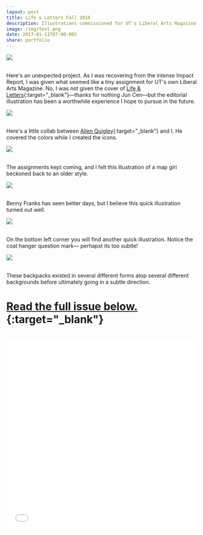```yaml
---
layout: post
title: Life & Letters Fall 2016
description: Illustrations commissioned for UT's Liberal Arts Magazine.
image: /img/test.png
date: 2017-01-11T07:00:00S
share: portfolio 
---
```

<img class="col three" src="/img/utfall9.jpg">
<div class="col three caption">
&nbsp;
</div>

Here's an unexpected project. As I was recovering from the intense Impact Report, I was given what seemed like a tiny assignment for UT's own Liberal Arts Magazine. No, I was not given the cover of [Life & Letters](http://cenjun.com/){:target="_blank"}—thanks for nothing Jun Cen—but the editorial illustration has been a worthwhile experience I hope to pursue in the future.

<img class="col three" src="/img/ll1.jpg">
<div class="col three caption">
&nbsp;
</div>

Here's a little collab between [Allen Quigley](http://www.allenquigley.com/){:target="_blank"} and I. He covered the colors while I created the icons.

<img class="col three" src="/img/ll4.jpg">
<div class="col three caption">
&nbsp;
</div>

The assignments kept coming, and I felt this illustration of a map girl beckoned back to an older style.

<img class="col three" src="/img/ll5.jpg">
<div class="col three caption">
&nbsp;
</div>


Benny Franks has seen better days, but I believe this quick illustration turned out well.

<img class="col three" src="/img/ll2.jpg">
<div class="col three caption">
&nbsp;
</div>

On the bottom left corner you will find another quick illustration. Notice the coat hanger question mark— perhapst its too subtle!

<img class="col three" src="/img/ll3.jpg">
<div class="col three caption">
&nbsp;
</div>

These backpacks existed in several different forms atop several different backgrounds before ultimately going in a subtle direction.

# [Read the full issue below.](https://issuu.com/lifeandletters/docs/ll_fall2016_issu){:target="_blank"} 
<div class="col three caption">
&nbsp;
</div>


<iframe style="width:100%; height:500px;" src="//e.issuu.com/embed.html#9815718/43034476" frameborder="0" allowfullscreen></iframe>

<!--
<div data-configid="9815718/43034476" style="width:100%; height:500px;" class="issuuembed"></div>
<script type="text/javascript" src="//e.issuu.com/embed.js" async="true"></script>
-->
